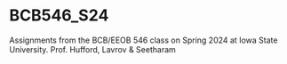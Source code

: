 # BCB546_S24
Assignments from the BCB/EEOB 546 class on Spring 2024 at Iowa State University. Prof. Hufford, Lavrov &amp; Seetharam
